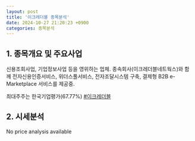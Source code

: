 ```yaml
---
layout: post
title: '이크레더블 종목분석'
date: 2024-10-27 21:20:23 +0900
categories: 종목분석
---
```


## 1. 종목개요 및 주요사업

신용조회사업, 기업정보사업 등을 영위하는 업체. 종속회사(이크레더블네트웍스)와 함께 전자신용인증서비스, 위더스풀서비스, 전자조달시스템 구축, 결제형 B2B e-Marketplace 서비스를 제공중. 

최대주주는 한국기업평가(67.77%)
[#이크레더블](#)

## 2. 시세분석

No price analysis available
